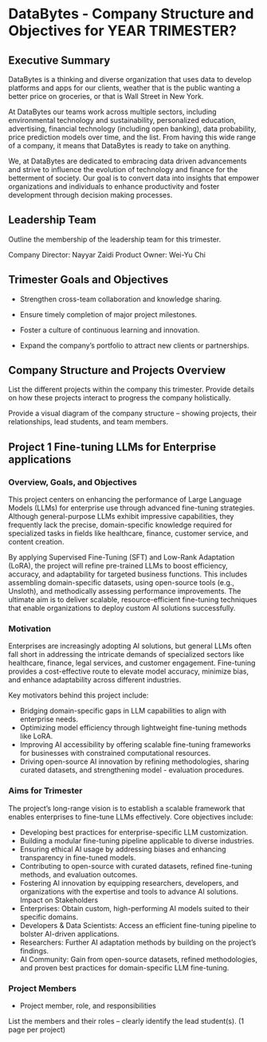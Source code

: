 # DataBytes - Company Structure and Objectives for YEAR TRIMESTER?

## Executive Summary

DataBytes is a thinking and diverse organization that uses data to develop platforms
and apps for our clients, weather that is the public wanting a better price on
groceries, or that is Wall Street in New York.

At DataBytes our teams work across multiple sectors, including environmental
technology and sustainability, personalized education, advertising, financial
technology (including open banking), data probability, price prediction models over
time, and the list. From having this wide range of a company, it means that
DataBytes is ready to take on anything.

We, at DataBytes are dedicated to embracing data driven advancements and strive
to influence the evolution of technology and finance for the betterment of society.
Our goal is to convert data into insights that empower organizations and individuals
to enhance productivity and foster development through decision making processes.

## Leadership Team

Outline the membership of the leadership team for this trimester.

Company Director: Nayyar Zaidi
Product Owner: Wei-Yu Chi

## Trimester Goals and Objectives

- Strengthen cross-team collaboration and knowledge sharing.

- Ensure timely completion of major project milestones.

- Foster a culture of continuous learning and innovation.

- Expand the company’s portfolio to attract new clients or partnerships.

## Company Structure and Projects Overview

List the different projects within the company this trimester. Provide details on how these projects interact to progress the company holistically.

Provide a visual diagram of the company structure – showing projects, their relationships, lead students, and team members.

## Project 1 Fine-tuning LLMs for Enterprise applications

### Overview, Goals, and Objectives

This project centers on enhancing the performance of Large Language Models (LLMs) for enterprise use through advanced fine-tuning strategies. Although general-purpose LLMs exhibit impressive capabilities, they frequently lack the precise, domain-specific knowledge required for specialized tasks in fields like healthcare, finance, customer service, and content creation.

By applying Supervised Fine-Tuning (SFT) and Low-Rank Adaptation (LoRA), the project will refine pre-trained LLMs to boost efficiency, accuracy, and adaptability for targeted business functions. This includes assembling domain-specific datasets, using open-source tools (e.g., Unsloth), and methodically assessing performance improvements. The ultimate aim is to deliver scalable, resource-efficient fine-tuning techniques that enable organizations to deploy custom AI solutions successfully.

### Motivation

Enterprises are increasingly adopting AI solutions, but general LLMs often fall short in addressing the intricate demands of specialized sectors like healthcare, finance, legal services, and customer engagement. Fine-tuning provides a cost-effective route to elevate model accuracy, minimize bias, and enhance adaptability across different industries.

Key motivators behind this project include:

- Bridging domain-specific gaps in LLM capabilities to align with enterprise needs.
- Optimizing model efficiency through lightweight fine-tuning methods like LoRA.
- Improving AI accessibility by offering scalable fine-tuning frameworks for businesses with constrained computational resources.
- Driving open-source AI innovation by refining methodologies, sharing curated datasets, and strengthening model - evaluation procedures.

### Aims for Trimester

The project’s long-range vision is to establish a scalable framework that enables enterprises to fine-tune LLMs effectively. Core objectives include:

- Developing best practices for enterprise-specific LLM customization.
- Building a modular fine-tuning pipeline applicable to diverse industries.
- Ensuring ethical AI usage by addressing biases and enhancing transparency in fine-tuned models.
- Contributing to open-source with curated datasets, refined fine-tuning methods, and evaluation outcomes.
- Fostering AI innovation by equipping researchers, developers, and organizations with the expertise and tools to advance AI solutions.
  Impact on Stakeholders
- Enterprises: Obtain custom, high-performing AI models suited to their specific domains.
- Developers & Data Scientists: Access an efficient fine-tuning pipeline to bolster AI-driven applications.
- Researchers: Further AI adaptation methods by building on the project’s findings.
- AI Community: Gain from open-source datasets, refined methodologies, and proven best practices for domain-specific LLM fine-tuning.

### Project Members

- Project member, role, and responsibilities

List the members and their roles – clearly identify the lead student(s). (1 page per project)
